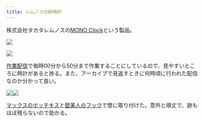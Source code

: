 ```yaml
---
title: レムノスの掛時計
---
```

株式会社タカタレムノスの[MONO Clock](https://www.amazon.co.jp/dp/B004UIT8BK)という製品。

![](https://lh6.googleusercontent.com/bCL7c0LgXElk4IELQYUwo5x1ZJgtWDnyjBkEsDF5F9gCEAypRYU3wkFRg-eF-T8N8nC9c8Ei8g4izOcYLq9m0M85UyUTDuZWDGMNCMagao8Qt4c00T1egkIaGp5nnJKo71ook93xgqqHl_MGfZ2gRw)

![](https://lh4.googleusercontent.com/4t-yH_uHRec7TyzmZc7WIO22yU2pR5UgVJcVpBvSyYbZbRtxY14lRYtC3lO2lHdrLfAAUOY3FcSHV9koDJL7s0rWHbAU3gxfdkkbNDYM4CDsmd6V5An0Q7fgMRBX5OhRDNCkw1yDHcPQJ4c1HH8Q0w)

[作業配信](https://www.youtube.com/channel/UC5s-KpSDGzxWPWNv94PnJHw)で毎時00分から50分まで作業することにしているので、見やすいところに時計があると捗る。また、アーカイブで見返すときに何時頃に行われた配信なのか分かって良い。

![](https://lh4.googleusercontent.com/OwGUYxO0wqQ6SFjphNNEBJjZRUMWU2MzgO3auvuiAKHsMM0GAsTVjlpuD9vbnObmJ9CA-7steNzvDlsLyeE7kgPXyPOhgwSuyCFcMeKQvk5JbtwXho5uJExRI_MoZ75kDp8GAD_4Pizg-WUlqxcHTQ)![](https://lh3.googleusercontent.com/4tryBxxDUTpn7NvZHBcn9zq34jmPyJS5hb1uxP730_aHkbGePeuw-zfzZJS-CjpppHGvGlaKWuDMiTHou0J8ksr9IKpzKJFQw8eNtwZRH1GLsojzCpl8uQZpwLTz60TR1YRXVYcHMZJt779GmDxPsg)

[マックスのホッチキス](https://www.amazon.co.jp/dp/B000O9WRWG)と[壁美人のフック](https://www.amazon.co.jp/dp/B00CU78TDG)で壁に取り付けた。意外と頑丈で、跡もほぼ残らないので助かる。
